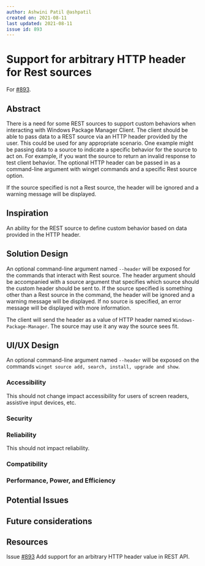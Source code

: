 ```yaml
---
author: Ashwini Patil @ashpatil
created on: 2021-08-11
last updated: 2021-08-11
issue id: 893
---
```


# Support for arbitrary HTTP header for Rest sources

For [#893](https://github.com/microsoft/winget-cli/issues/893).

## Abstract

There is a need for some REST sources to support custom behaviors when interacting with Windows Package Manager Client. The client should be able to pass data to a REST source via an HTTP header provided by the user. This could be used for any appropriate scenario. One example might be passing data to a source to indicate a specific behavior for the source to act on. For example, if you want the source to return an invalid response to test client behavior.
The optional HTTP header can be passed in as a command-line argument with winget commands and a specific Rest source option.

If the source specified is not a Rest source, the header will be ignored and a warning message will be displayed.

## Inspiration

An ability for the REST source to define custom behavior based on data provided in the HTTP header.

## Solution Design

An optional command-line argument named `--header` will be exposed for the commands that interact with Rest source. The header argument should be accompanied with a source argument that specifies which source should the custom header should be sent to. If the source specified is something other than a Rest source in the command, the header will be ignored and a warning message will be displayed. If no source is specified, an error message will be displayed with more information.

The client will send the header as a value of HTTP header named `Windows-Package-Manager`. The source may use it any way the source sees fit.

## UI/UX Design

An optional command-line argument named `--header` will be exposed on the commands `winget source add, search, install, upgrade and show`.

### Accessibility

This should not change impact accessibility for users of screen readers, assistive input devices, etc.

### Security

### Reliability

This should not impact reliability.

### Compatibility

### Performance, Power, and Efficiency

## Potential Issues

## Future considerations

## Resources

Issue [#893](https://github.com/microsoft/winget-cli/issues/893) Add support for an arbitrary HTTP header value in REST API.
